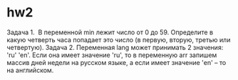 # hw2
 Задача 1.  В переменной min лежит число от 0 до 59. Определите в какую четверть часа попадает это число (в первую, вторую, третью или четвертую). 
  Задача 2. Переменная lang может принимать 2 значения: 'ru' 'en'. Если она имеет значение 'ru', то в переменную arr запишем массив дней недели на русском языке, а если имеет значение 'en' – то на английском.
